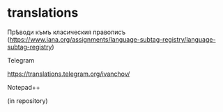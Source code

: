 # translations
Прѣводи къмъ класическия правописъ (https://www.iana.org/assignments/language-subtag-registry/language-subtag-registry)

Telegram

https://translations.telegram.org/ivanchov/

Notepad++

(in repository)

